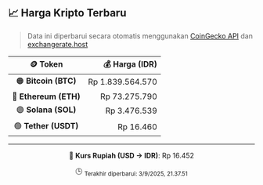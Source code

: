 

<!-- HARGA_KRIPTO -->
## 📈 Harga Kripto Terbaru

> Data ini diperbarui secara otomatis menggunakan [CoinGecko API](https://www.coingecko.com/) dan [exchangerate.host](https://exchangerate.host/)

<div align="center">

| 🪙 Token | 💰 Harga (IDR) |
|:------:|---------------:|
| 🟠 **Bitcoin (BTC)**   | Rp 1.839.564.570 |
| 🔵 **Ethereum (ETH)**  | Rp 73.275.790 |
| 🟣 **Solana (SOL)**    | Rp 3.476.539 |
| 🟢 **Tether (USDT)**   | Rp 16.460 |

---

💱 **Kurs Rupiah (USD → IDR)**: Rp 16.452

🕒 <sub>Terakhir diperbarui: 3/9/2025, 21.37.51</sub>

</div>
<!-- /HARGA_KRIPTO -->